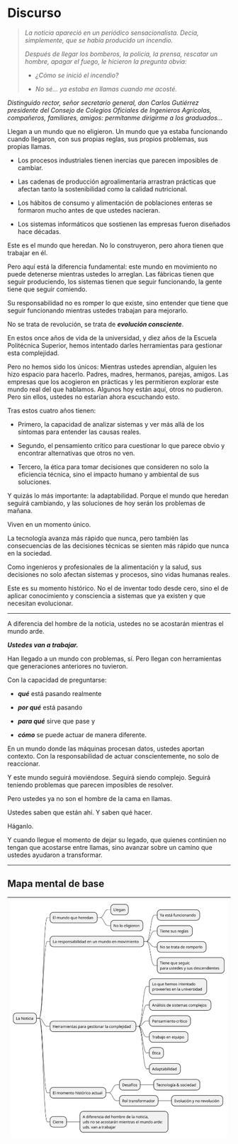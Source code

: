 # Discurso

> *La noticia apareció en un periódico sensacionalista. Decía, simplemente, que se había producido un incendio.*
> 
> *Después de llegar los bomberos, la policía, la prensa, rescatar un hombre, apagar el fuego, le hicieron la pregunta obvia:*
> 
> - *¿Cómo se inició el incendio?*
> 
> - *No sé... ya estaba en llamas cuando me acosté.*
> 

*Distinguido rector, señor secretario general, don Carlos Gutiérrez presidente del Consejo de Colegios Oficiales de Ingenieros Agrícolas, compañeros, familiares, amigos: permítanme dirigirme a los graduados...*

Llegan a un mundo que no eligieron. Un mundo que ya estaba funcionando cuando llegaron, con sus propias reglas, sus propios problemas, sus propias llamas.

- Los procesos industriales tienen inercias que parecen imposibles de cambiar. 

- Las cadenas de producción agroalimentaria arrastran prácticas que afectan tanto la sostenibilidad como la calidad nutricional. 

- Los hábitos de consumo y alimentación de poblaciones enteras se formaron mucho antes de que ustedes nacieran.

- Los sistemas informáticos que sostienen las empresas fueron diseñados hace décadas.

Este es el mundo que heredan. No lo construyeron, pero ahora tienen que trabajar en él.

Pero aquí está la diferencia fundamental: este mundo en movimiento no puede detenerse mientras ustedes lo arreglan. Las fábricas tienen que seguir produciendo, los sistemas tienen que seguir funcionando, la gente tiene que seguir comiendo.

Su responsabilidad no es romper lo que existe, sino entender que tiene que seguir funcionando mientras ustedes trabajan para mejorarlo.

No se trata de revolución, se trata de ***evolución consciente***.

En estos once años de vida de la universidad, y diez años de la Escuela Politécnica Superior, hemos intentado darles herramientas para gestionar esta complejidad.

Pero no hemos sido los únicos: Mientras ustedes aprendían, alguien les hizo espacio para hacerlo. Padres, madres, hermanos, parejas, amigos. Las empresas que los acogieron en prácticas y les permitieron explorar este mundo real del que hablamos. Algunos hoy están aquí, otros no pudieron. Pero sin ellos, ustedes no estarían ahora escuchando esto.

Tras estos cuatro años tienen:

- Primero, la capacidad de analizar sistemas y ver más allá de los síntomas para entender las causas reales.

- Segundo, el pensamiento crítico para cuestionar lo que parece obvio y encontrar alternativas que otros no ven.

- Tercero, la ética para tomar decisiones que consideren no solo la eficiencia técnica, sino el impacto humano y ambiental de sus soluciones.

Y quizás lo más importante: la adaptabilidad. Porque el mundo que heredan seguirá cambiando, y las soluciones de hoy serán los problemas de mañana.

Viven en un momento único.

La tecnología avanza más rápido que nunca, pero también las consecuencias de las decisiones técnicas se sienten más rápido que nunca en la sociedad.

Como ingenieros y profesionales de la alimentación y la salud, sus decisiones no solo afectan sistemas y procesos, sino vidas humanas reales.

Este es su momento histórico. No el de inventar todo desde cero, sino el de aplicar conocimiento y consciencia a sistemas que ya existen y que necesitan evolucionar.

---

A diferencia del hombre de la noticia, ustedes no se acostarán mientras el mundo arde.

***Ustedes van a trabajar.***

Han llegado a un mundo con problemas, sí. Pero llegan con herramientas que generaciones anteriores no tuvieron. 

Con la capacidad de preguntarse:

- ***qué*** está pasando realmente

- ***por qué*** está pasando

- ***para qué*** sirve que pase y 

- ***cómo*** se puede actuar de manera diferente.

En un mundo donde las máquinas procesan datos, ustedes aportan contexto. Con la responsabilidad de actuar conscientemente, no solo de reaccionar.

Y este mundo seguirá moviéndose. Seguirá siendo complejo. Seguirá teniendo problemas que parecen imposibles de resolver.

Pero ustedes ya no son el hombre de la cama en llamas.

Ustedes saben que están ahí. Y saben qué hacer.

Háganlo.

Y cuando llegue el momento de dejar su legado, que quienes continúen no tengan que acostarse entre llamas, sino avanzar sobre un camino que ustedes ayudaron a transformar.

---

## Mapa mental de base

<div align=center>

|![](/images/modelosUML/discurso.svg)
|-

</div>
